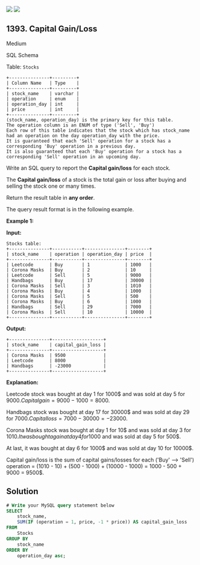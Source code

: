 [![](https://img.shields.io/github/stars/javadev/LeetCode-in-Java?label=Stars&style=flat-square)](https://github.com/javadev/LeetCode-in-Java)
[![](https://img.shields.io/github/forks/javadev/LeetCode-in-Java?label=Fork%20me%20on%20GitHub%20&style=flat-square)](https://github.com/javadev/LeetCode-in-Java/fork)

## 1393\. Capital Gain/Loss

Medium

SQL Schema

Table: `Stocks`

    +---------------+---------+
    | Column Name   | Type    |
    +---------------+---------+
    | stock_name    | varchar |
    | operation     | enum    |
    | operation_day | int     |
    | price         | int     |
    +---------------+---------+
    (stock_name, operation_day) is the primary key for this table.
    The operation column is an ENUM of type ('Sell', 'Buy')
    Each row of this table indicates that the stock which has stock_name had an operation on the day operation_day with the price.
    It is guaranteed that each 'Sell' operation for a stock has a corresponding 'Buy' operation in a previous day.
    It is also guaranteed that each 'Buy' operation for a stock has a corresponding 'Sell' operation in an upcoming day. 

Write an SQL query to report the **Capital gain/loss** for each stock.

The **Capital gain/loss** of a stock is the total gain or loss after buying and selling the stock one or many times.

Return the result table in **any order**.

The query result format is in the following example.

**Example 1:**

**Input:**

    Stocks table:
    +---------------+-----------+---------------+--------+
    | stock_name    | operation | operation_day | price  |
    +---------------+-----------+---------------+--------+
    | Leetcode      | Buy       | 1             | 1000   |
    | Corona Masks  | Buy       | 2             | 10     |
    | Leetcode      | Sell      | 5             | 9000   |
    | Handbags      | Buy       | 17            | 30000  |
    | Corona Masks  | Sell      | 3             | 1010   |
    | Corona Masks  | Buy       | 4             | 1000   |
    | Corona Masks  | Sell      | 5             | 500    |
    | Corona Masks  | Buy       | 6             | 1000   |
    | Handbags      | Sell      | 29            | 7000   |
    | Corona Masks  | Sell      | 10            | 10000  |
    +---------------+-----------+---------------+--------+

**Output:**

    +---------------+-------------------+
    | stock_name    | capital_gain_loss |
    +---------------+-------------------+
    | Corona Masks  | 9500              |
    | Leetcode      | 8000              |
    | Handbags      | -23000            |
    +---------------+-------------------+

**Explanation:**

Leetcode stock was bought at day 1 for 1000$ and was sold at day 5 for 9000$. Capital gain = 9000 - 1000 = 8000$.

Handbags stock was bought at day 17 for 30000$ and was sold at day 29 for 7000$. Capital loss = 7000 - 30000 = -23000$.

Corona Masks stock was bought at day 1 for 10$ and was sold at day 3 for 1010$. It was bought again at day 4 for 1000$ and was sold at day 5 for 500$.

At last, it was bought at day 6 for 1000$ and was sold at day 10 for 10000$.

Capital gain/loss is the sum of capital gains/losses for each ('Buy' --> 'Sell') operation = (1010 - 10) + (500 - 1000) + (10000 - 1000) = 1000 - 500 + 9000 = 9500$.

## Solution

```sql
# Write your MySQL query statement below
SELECT
    stock_name, 
    SUM(IF (operation = 1, price, -1 * price)) AS capital_gain_loss
FROM
    Stocks
GROUP BY
    stock_name
ORDER BY
    operation_day asc;
```